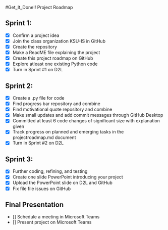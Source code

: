 #Get_It_Done!! Project Roadmap

## Sprint 1:
- [x] Confirm a project idea
- [x] Join the class organization KSU-IS in GitHub
- [x] Create the repository
- [x] Make a ReadME file explaining the project
- [x] Create this project roadmap on GitHub
- [x] Explore atleast one existing Python code
- [x] Turn in Sprint #1 on D2L

## Sprint 2: 
- [x] Create a .py file for code
- [x] Find progress bar repository and combine
- [x] Find motivational quote repository and combine
- [x] Make small updates and add commit messages through GitHub Desktop
- [x] Committed at least 6 code changes of significant size with explanation given
- [x] Track progress on planned and emerging tasks in the projectroadmap.md document
- [x] Turn in Sprint #2 on D2L

## Sprint 3:
- [x] Further coding, refining, and testing
- [x] Create one slide PowerPoint introducing your project
- [x] Upload the PowerPoint slide on D2L and GitHub
- [x] Fix file file issues on GitHub

## Final Presentation 
- [] Schedule a meeting in Microsoft Teams
- [] Present project on Microsoft Teams
  
